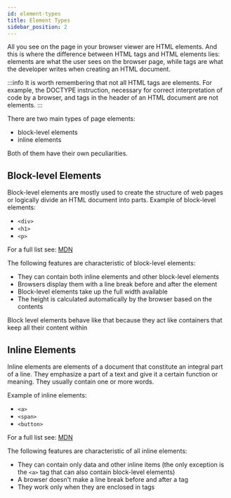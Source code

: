 ```yaml
---
id: element-types
title: Element Types
sidebar_position: 2
---
```


All you see on the page in your browser viewer are HTML elements. And this is where the difference between HTML tags and HTML elements lies: elements are what the user sees on the browser page, while tags are what the developer writes when creating an HTML document.

:::info
It is worth remembering that not all HTML tags are elements. For example, the DOCTYPE instruction, necessary for correct interpretation of code by a browser, and tags in the header of an HTML document are not elements.
:::

There are two main types of page elements:

- block-level elements
- inline elements

Both of them have their own peculiarities.

## Block-level Elements

Block-level elements are mostly used to create the structure of web pages or logically divide an HTML document into parts.
Example of block-level elements:

- `<div>`
- `<h1>`
- `<p>`

For a full list see: [MDN](https://developer.mozilla.org/en-US/docs/Web/HTML/Block-level_elements)

The following features are characteristic of block-level elements:

- They can contain both inline elements and other block-level elements
- Browsers display them with a line break before and after the element
- Block-level elements take up the full width available
- The height is calculated automatically by the browser based on the contents

Block level elements behave like that because they act like containers that keep all their content within

## Inline Elements

Inline elements are elements of a document that constitute an integral part of a line. They emphasize a part of a text and give it a certain function or meaning. They usually contain one or more words.

Example of inline elements:

- `<a>`
- `<span>`
- `<button>`

For a full list see: [MDN](https://developer.mozilla.org/en-US/docs/Web/HTML/Inline_elements)

The following features are characteristic of all inline elements:

- They can contain only data and other inline items (the only exception is the `<a>` tag that can also contain block-level elements)
- A browser doesn't make a line break before and after a tag
- They work only when they are enclosed in tags
